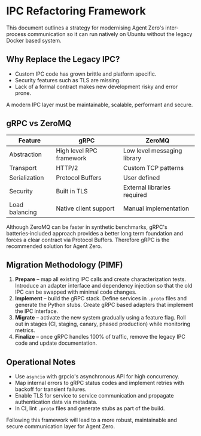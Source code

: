 # IPC Refactoring Framework

This document outlines a strategy for modernising Agent Zero's inter-process communication so it can run natively on Ubuntu without the legacy Docker based system.

## Why Replace the Legacy IPC?
- Custom IPC code has grown brittle and platform specific.
- Security features such as TLS are missing.
- Lack of a formal contract makes new development risky and error prone.

A modern IPC layer must be maintainable, scalable, performant and secure.

## gRPC vs ZeroMQ
| Feature | gRPC | ZeroMQ |
|---|---|---|
|Abstraction|High level RPC framework|Low level messaging library|
|Transport|HTTP/2|Custom TCP patterns|
|Serialization|Protocol Buffers|User defined|
|Security|Built in TLS|External libraries required|
|Load balancing|Native client support|Manual implementation|

Although ZeroMQ can be faster in synthetic benchmarks, gRPC's batteries‑included approach provides a better long term foundation and forces a clear contract via Protocol Buffers. Therefore gRPC is the recommended solution for Agent Zero.

## Migration Methodology (PIMF)
1. **Prepare** – map all existing IPC calls and create characterization tests. Introduce an adapter interface and dependency injection so that the old IPC can be swapped with minimal code changes.
2. **Implement** – build the gRPC stack. Define services in `.proto` files and generate the Python stubs. Create gRPC based adapters that implement the IPC interface.
3. **Migrate** – activate the new system gradually using a feature flag. Roll out in stages (CI, staging, canary, phased production) while monitoring metrics.
4. **Finalize** – once gRPC handles 100% of traffic, remove the legacy IPC code and update documentation.

## Operational Notes
- Use `asyncio` with grpcio's asynchronous API for high concurrency.
- Map internal errors to gRPC status codes and implement retries with backoff for transient failures.
- Enable TLS for service to service communication and propagate authentication data via metadata.
- In CI, lint `.proto` files and generate stubs as part of the build.

Following this framework will lead to a more robust, maintainable and secure communication layer for Agent Zero.
